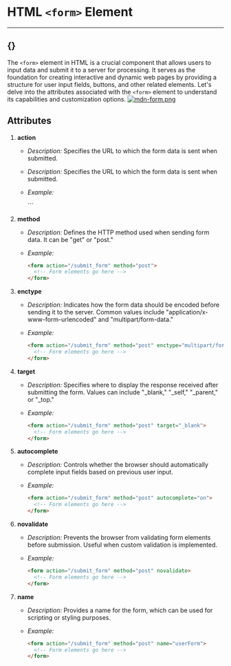 # HTML `<form>` Element
---
{}
---


The `<form>` element in HTML is a crucial component that allows users to input data and submit it to a server for processing. It serves as the foundation for creating interactive and dynamic web pages by providing a structure for user input fields, buttons, and other related elements. Let's delve into the attributes associated with the `<form>` element to understand its capabilities and customization options.
[![mdn-form.png](https://i.postimg.cc/3JS0BqNc/mdn-form.png)](https://postimg.cc/3dGwrngX)
## Attributes


1. **action**
   - *Description:* Specifies the URL to which the form data is sent when submitted.

   - _Description:_ Specifies the URL to which the form data is sent when submitted.
   - _Example:_

     <form action="/submit_form" method="post">
       <!-- Form elements go here -->
     </form>
     ```

2. **method**

   - _Description:_ Defines the HTTP method used when sending form data. It can be "get" or "post."
   - _Example:_

     ```html
     <form action="/submit_form" method="post">
       <!-- Form elements go here -->
     </form>
     ```

3. **enctype**

   - _Description:_ Indicates how the form data should be encoded before sending it to the server. Common values include "application/x-www-form-urlencoded" and "multipart/form-data."
   - _Example:_

     ```html
     <form action="/submit_form" method="post" enctype="multipart/form-data">
       <!-- Form elements go here -->
     </form>
     ```

4. **target**

   - _Description:_ Specifies where to display the response received after submitting the form. Values can include "\_blank," "\_self," "\_parent," or "\_top."
   - _Example:_

     ```html
     <form action="/submit_form" method="post" target="_blank">
       <!-- Form elements go here -->
     </form>
     ```

5. **autocomplete**

   - _Description:_ Controls whether the browser should automatically complete input fields based on previous user input.
   - _Example:_

     ```html
     <form action="/submit_form" method="post" autocomplete="on">
       <!-- Form elements go here -->
     </form>
     ```

6. **novalidate**

   - _Description:_ Prevents the browser from validating form elements before submission. Useful when custom validation is implemented.
   - _Example:_

     ```html
     <form action="/submit_form" method="post" novalidate>
       <!-- Form elements go here -->
     </form>
     ```

7. **name**

   - _Description:_ Provides a name for the form, which can be used for scripting or styling purposes.
   - _Example:_

     ```html
     <form action="/submit_form" method="post" name="userForm">
       <!-- Form elements go here -->
     </form>
     ```
